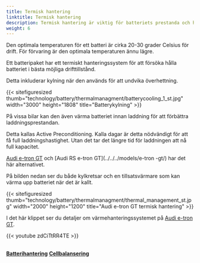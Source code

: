 ```yaml
---
title: Termisk hantering
linktitle: Termisk hantering 
description: Termisk hantering är viktig för batteriets prestanda och hälsa
weight: 6
---
```

<!-- markdownlint-disable MD033 -->
Den optimala temperaturen för ett batteri är cirka 20-30 grader Celsius för drift. För förvaring är den optimala temperaturen ännu lägre.

Ett batteripaket har ett termiskt hanteringssystem för att försöka hålla batteriet i bästa möjliga drifttillstånd.

Detta inkluderar kylning när den används för att undvika överhettning.

{{< sitefiguresized thumb="technology/battery/thermalmanagment/batterycooling_1_st.jpg" width="3000" height="1808" title="Batterykylning" >}}

På vissa bilar kan den även värma batteriet innan laddning för att förbättra laddningsprestandan.

Detta kallas Active Preconditioning. Kalla dagar är detta nödvändigt för att få full laddningshastighet. Utan det tar det längre tid för laddningen att nå full kapacitet.

[Audi e-tron GT](../../../models/e-tron-gt/) och [Audi RS e-tron GT](../../../models/e-tron -gt/) har det här alternativet.

På bilden nedan ser du både kylkretsar och en tillsatsvärmare som kan värma upp batteriet när det är kallt.

{{< sitefiguresized thumb="technology/battery/thermalmanagment/thermal_management_st.jpg" width="2000" height="1200" title="Audi e-tron GT termisk hantering" >}}

I det här klippet ser du detaljer om värmehanteringssystemet på [Audi e-tron GT](/models/e-tron-gt).

{{< youtube zdCiTtRR4TE >}}

<br />

<div class="mt-3 mb-3">
    <a href="../batterymanagment/" class="text-decoration-none text-black"><strong><i class="bi-arrow-left"></i> Batterihantering</strong></a>
    <a href="../cellbalancing/" class="text-decoration-none text-black float-end"><strong>Cellbalansering <i class="bi-arrow-right"></i></strong></a>
</div>
